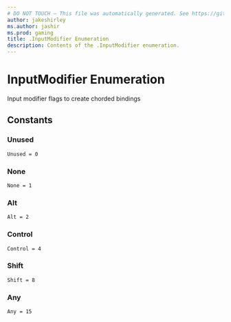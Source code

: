 ```yaml
---
# DO NOT TOUCH — This file was automatically generated. See https://github.com/mojang/minecraftapidocsgenerator to modify descriptions, examples, etc.
author: jakeshirley
ms.author: jashir
ms.prod: gaming
title: .InputModifier Enumeration
description: Contents of the .InputModifier enumeration.
---
```

# InputModifier Enumeration

Input modifier flags to create chorded bindings

## Constants
### **Unused**
`Unused = 0`
### **None**
`None = 1`
### **Alt**
`Alt = 2`
### **Control**
`Control = 4`
### **Shift**
`Shift = 8`
### **Any**
`Any = 15`
